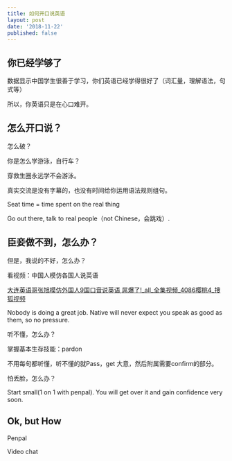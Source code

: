 ```yaml
---
title: 如何开口说英语
layout: post
date: '2018-11-22'
published: false
---
```


## 你已经学够了

数据显示中国学生很善于学习，你们英语已经学得很好了（词汇量，理解语法，句式等）

所以，你英语只是在心口难开。

## 怎么开口说？

怎么破？

你是怎么学游泳，自行车？

穿救生圈永远学不会游泳。

真实交流是没有字幕的，也没有时间给你运用语法规则组句。

Seat time = time spent on the real thing

Go out there, talk to real people（not Chinese，会跳戏）.
 
## 臣妾做不到，怎么办？

但是，我说的不好，怎么办？

看视频：中国人模仿各国人说英语

[大连英语哥张旭模仿外国人9国口音说英语,屌爆了!_all_全集视频_4086樱桃4_搜狐视频](https://www.youtube.com/watch?v=ixgE_owueHQ)

Nobody is doing a great job. Native will never expect you speak as good as them, so no pressure.

听不懂，怎么办？

掌握基本生存技能：pardon

不用每句都听懂，听不懂的就Pass，get 大意，然后附属需要confirm的部分。

怕丢脸，怎么办？

Start small(1 on 1 with penpal). You will get over it and gain confidence very soon.

## Ok, but How

Penpal 

Video chat

